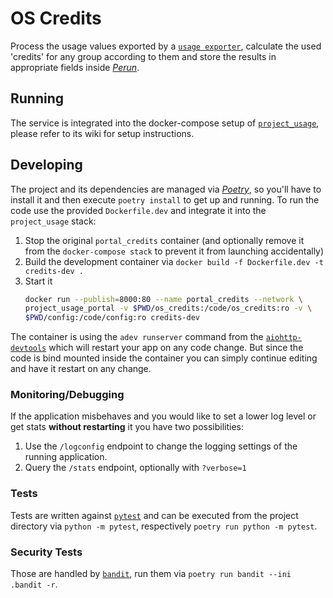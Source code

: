 # OS Credits

Process the usage values exported by a [`usage
exporter`](https://github.com/gilbus/OS_project_usage_exporter), calculate the used
'credits' for any group according to them and store the results in appropriate fields
inside [*Perun*](https://perun-aai.org/).

## Running

The service is integrated into the docker-compose setup of
[`project_usage`](https://github.com/deNBI/project_usage), please refer to its wiki for
setup instructions.

## Developing

The project and its dependencies are managed via
[*Poetry*](https://pypi.org/project/poetry/), so you'll have to install it and then
execute `poetry install` to get up and running. To run the code use the provided
`Dockerfile.dev` and integrate it into the `project_usage` stack:

1. Stop the original `portal_credits` container (and optionally remove it from the
   `docker-compose stack` to prevent it from launching accidentally)
2. Build the development container via `docker build -f Dockerfile.dev -t credits-dev
   .`
3. Start it
	```bash
	docker run --publish=8000:80 --name portal_credits --network \
	project_usage_portal -v $PWD/os_credits:/code/os_credits:ro -v \
	$PWD/config:/code/config:ro credits-dev
	```
The container is using the `adev runserver` command from the
[`aiohttp-devtools`](https://github.com/aio-libs/aiohttp-devtools) which will restart
your app on any code change. But since the code is bind mounted inside the container you
can simply continue editing and have it restart on any change.

### Monitoring/Debugging

If the application misbehaves and you would like to set a lower log level or get stats
**without restarting** it you have two possibilities:

1. Use the `/logconfig` endpoint to change the logging settings of the running
   application.
2. Query the `/stats` endpoint, optionally with `?verbose=1`

### Tests

Tests are written against [`pytest`](https://pytest.org) and can be executed from the
project directory via `python -m pytest`, respectively `poetry run python -m pytest`.

### Security Tests

Those are handled by [`bandit`](https://bandit.readthedocs.io), run them via
`poetry run bandit --ini .bandit -r`.

